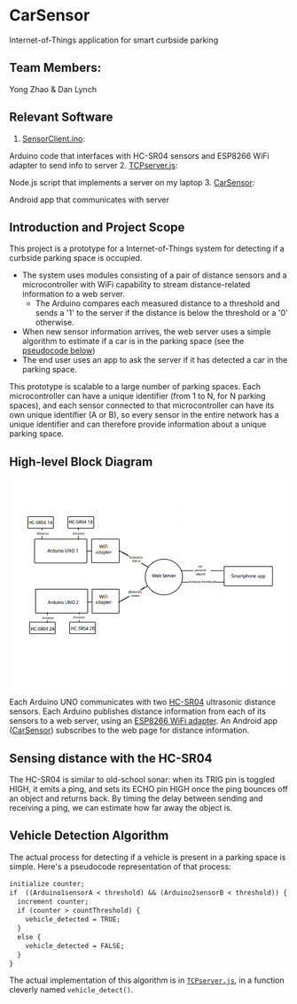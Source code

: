 # CarSensor
Internet-of-Things application for smart curbside parking

## Team Members:
Yong Zhao & Dan Lynch

## Relevant Software

1. [SensorClient.ino](/SensorClient/SensorClient.ino):

  Arduino code that interfaces with HC-SR04 sensors and ESP8266 WiFi adapter to send info to server
2. [TCPserver.js](/NodeJS/TCPserver.js):

  Node.js script that implements a server on my laptop
3. [CarSensor](/CarSensor):

  Android app that communicates with server

## Introduction and Project Scope
This project is a prototype for a Internet-of-Things system for detecting if a curbside parking space is occupied.
* The system uses modules consisting of a pair of distance sensors and a microcontroller with WiFi capability to stream distance-related information to a web server.
  * The Arduino compares each measured distance to a threshold and sends a '1' to the server if the distance is below the threshold or a '0' otherwise.
* When new sensor information arrives, the web server uses a simple algorithm to estimate if a car is in the parking space (see the [pseudocode below](#vehicle-detection-algorithm))
* The end user uses an app to ask the server if it has detected a car in the parking space.

This prototype is scalable to a large number of parking spaces. Each microcontroller can have a unique identifier (from 1 to N, for N parking spaces), and each sensor connected to that microcontroller can have its own unique identifier (A or B), so every sensor in the entire network has a unique identifier and can therefore provide information about a unique parking space.

## High-level Block Diagram
![block_diagram_0](/images/block_diagram_0.png)

Each Arduino UNO communicates with two [HC-SR04](https://github.com/sparkfun/HC-SR04_UltrasonicSensor) ultrasonic distance sensors. Each Arduino publishes distance information from each of its sensors  to a web server, using an [ESP8266 WiFi adapter](https://www.sparkfun.com/products/13287). An Android app ([CarSensor](/CarSensor)) subscribes to the web page for distance information.

## Sensing distance with the HC-SR04
The HC-SR04 is similar to old-school sonar: when its TRIG pin is toggled HIGH, it emits a ping, and sets its ECHO pin HIGH once the ping bounces off an object and returns back. By timing the delay between sending and receiving a ping, we can estimate how far away the object is.

## Vehicle Detection Algorithm
The actual process for detecting if a vehicle is present in a parking space is simple. Here's a pseudocode representation of that process:

```
initialize counter;
if  ((Arduino1sensorA < threshold) && (Arduino2sensorB < threshold)) {
  increment counter;
  if (counter > countThreshold) {
    vehicle_detected = TRUE;
  }
  else {
    vehicle_detected = FALSE;
  }
}
```
The actual implementation of this algorithm is in [`TCPserver.js`](/NodeJS/TCPserver.js), in a function cleverly named `vehicle_detect()`.

